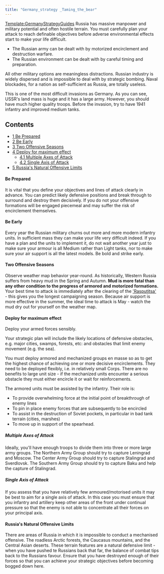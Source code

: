 ```yaml
---
title: "Germany_strategy _Taming_the_bear"
---
```


[Template:GermanyStrategyGuides](/index.php?title=Template:GermanyStrategyGuides&action=edit&redlink=1 "Template:GermanyStrategyGuides (page does not exist)")
Russia has massive manpower and military potential and often hostile
terrain. You must carefully plan your attack to reach definable
objectives before adverse environmental effects start to make your life
difficult.

-   The Russian army can be dealt with by motorized encirclement and
    destruction warfare.
-   The Russian environment can be dealt with by careful timing and
    preparation.

All other military options are meaningless distractions. Russian
industry is widely dispersed and is impossible to deal with by strategic
bombing. Naval blockades, for a nation as self-sufficient as Russia, are
totally useless.

This is one of the most difficult invasions as Germany. As you can see,
USSR's land mass is huge and it has a large army. However, you should
have much higher quality troops. Before the invasion, try to have 1941
infantry and improved medium tanks.

## Contents

-   [ 1 Be Prepared ](#Be_Prepared)
-   [ 2 Be Early ](#Be_Early)
-   [ 3 Two Offensive Seasons ](#Two_Offensive_Seasons)
-   [ 4 Deploy for maximum effect ](#Deploy_for_maximum_effect)
    -   [ 4.1 Multiple Axes of Attack ](#Multiple_Axes_of_Attack)
    -   [ 4.2 Single Axis of Attack ](#Single_Axis_of_Attack)
-   [ 5 Russia's Natural Offensive Limits
    ](#Russia.27s_Natural_Offensive_Limits)

####  Be Prepared 

It is vital that you define your objectives and lines of attack clearly
in advance. You can predict likely defensive positions and break through
to surround and destroy them decisively. If you do not your offensive
formations will be engaged piecemeal and may suffer the risk of
encirclement themselves.

####  Be Early 

Every year the Russian military churns out more and more modern infantry
units. In sufficient mass they can make your life very difficult indeed.
If you have a plan and the units to implement it, do not wait another
year just to make sure your armour is all Medium rather than Light
tanks, nor to make sure your air support is all the latest models. Be
bold and strike early.

####  Two Offensive Seasons 

Observe weather map behavior year-round. As historically, Western Russia
suffers from heavy mud in the Spring and Autumn. **Mud is more fatal
than any other condition to the progress of armored and motorized
formations.** Your best time to attack is immediately after the clearing
of the ['Rasputitsa'](http://en.wikipedia.org/wiki/Rasputitsa) - this
gives you the longest campaigning season. Because air support is more
effective in the summer, the ideal time to attack is May - watch the mud
dry out for yourself on the weather map.

####  Deploy for maximum effect 

Deploy your armed forces sensibly.

Your strategic plan will include the likely locations of defensive
obstacles, e.g. major cities, swamps, forests, etc: and obstacles that
limit enemy movement (e.g. the sea).

You must deploy armored and mechanized groups en masse so as to get the
highest chance of achieving one or more decisive encirclements. They
need to be deployed flexibly, i.e. in relatively small Corps. There are
no benefits to large unit size - if the mechanized units encounter a
serious obstacle they must either encircle it or wait for
reinforcements.

The armored units must be assisted by the infantry. Their role is:

-   To provide overwhelming force at the initial point of breakthrough
    of enemy lines
-   To pin in place enemy forces that are subsequently to be encircled
-   To assist in the destruction of Soviet pockets, in particular in bad
    tank terrain (cities, marshes)
-   To move up in support of the spearhead.

#####  Multiple Axes of Attack 

Ideally, you'll have enough troops to divide them into three or more
large army groups. The Northern Army Group should try to capture
Leningrad and Moscow. The Center Army Group should try to capture
Stalingrad and Sverdlovsk. The Southern Army Group should try to capture
Baku and help the capture of Stalingrad.

#####  Single Axis of Attack 

If you assess that you have relatively few armoured/motorised units it
may be best to aim for a single axis of attack. In this case you must
ensure that you infantry and artillery keep other areas of the front
under continual pressure so that the enemy is not able to concentrate
all their forces on your principal axis.

####    Russia's Natural Offensive Limits 

There are areas of Russia in which it is impossible to conduct a
mechanised offensive. The roadless Arctic forests, the Caucasus
mountains, and the Central Asian deserts. These terrain features are a
natural defensive limit - when you have pushed te Russians back that
far, the balance of combat tips back to the Russians favour. Ensure that
you have destroyed enough of their forces so that you can achieve your
strategic objectives before becoming bogged down here.
